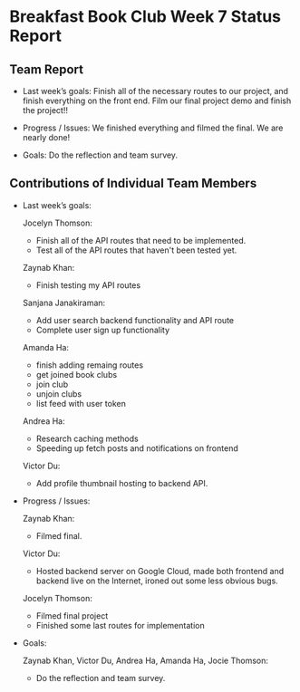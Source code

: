 # Breakfast Book Club Week 7 Status Report
## Team Report
- Last week’s goals: Finish all of the necessary routes to our project, and finish everything on the front end. Film our final project demo and finish the project!!

- Progress / Issues: We finished everything and filmed the final. We are nearly done!

- Goals: Do the reflection and team survey.

## Contributions of Individual Team Members
- Last week’s goals:

  Jocelyn Thomson:
    - Finish all of the API routes that need to be implemented.
    - Test all of the API routes that haven't been tested yet.

  Zaynab Khan:
    - Finish testing my API routes

  Sanjana Janakiraman:
    - Add user search backend functionality and API route
    - Complete user sign up functionality

  Amanda Ha:
    - finish adding remaing routes
    - get joined book clubs
    - join club
    - unjoin clubs
    - list feed with user token

  Andrea Ha:
    - Research caching methods
    - Speeding up fetch posts and notifications on frontend

  Victor Du:
    - Add profile thumbnail hosting to backend API.


- Progress / Issues:

  Zaynab Khan:
  - Filmed final.

  Victor Du:
  - Hosted backend server on Google Cloud, made both frontend and backend live on the Internet, ironed out some less obvious bugs.

  Jocelyn Thomson: 
  - Filmed final project
  - Finished some last routes for implementation

- Goals:

  Zaynab Khan, Victor Du, Andrea Ha, Amanda Ha, Jocie Thomson:
  - Do the reflection and team survey.

